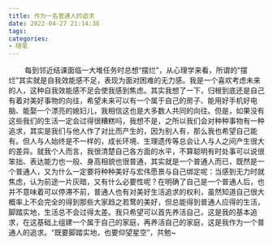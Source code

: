 ```yaml
---
title: 作为一名普通人的追求
date: 2022-04-27 21:14:38
tags:
categories: 
- 随笔
---
```


&emsp;&emsp; 每到邻近结课面临一大堆任务时总想“摆烂”，从心理学来看，所谓的“摆烂”其实就是自我效能感不足，表现为面对困难的无力感。我是一个喜欢考虑未来的人，这种自我效能感不足会使我感到焦虑。<!-- more -->其实我想了一下，归根到底还是自己有着对美好事物的向往，希望未来可以有一个属于自己的房子、能用好手机好电脑、能娶一个漂亮的媳妇儿，我相信这也是大多数人共同的向往。但是，如果没有这些我们的生活一定会过得很糟糕吗，我想不是，之所以我们会对种种事物有一种追求，其实是我们与他人作了对比而产生的，因为别人有，那么我也希望自己能有。但人与人始终是不一样的，成长环境、生理遗传等总会让人与人之间产生很大的差异。就我个人而言，我很清楚自己各方面的水平，不算聪明有时处事可以说很笨拙、表达能力也一般、身高相貌也很普通，其实就是一个普通人而已，既然是一个普通人，又为什么一定要将种种美好与宏伟愿景与自己绑定呢：当感到无力时就焦虑，认为前途一片灰暗，又有什么必要性呢？在明确了自己是一个普通人后，也并不意味着可以停滞不前，普通人也有对美好生活追求的权利，虽然知道自己很大概率上不会完全的得到那些大家趋之若鹜的美好，但总能得到普通人应得的生活，脚踏实地，生活总不会过得太差。我只希望可以首先养活自己，这是我的基本追求，在这基础上组建一个属于自己的家庭，再养活自己的家庭，这是我作为一个普通人的追求。“既要脚踏实地，也要仰望星空”，共勉~